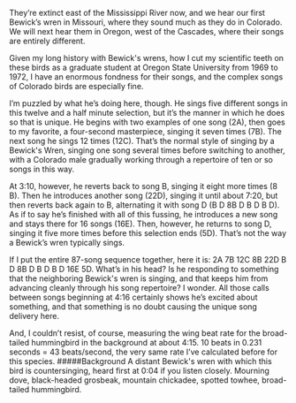They’re extinct east of the Mississippi River now, and we hear our first Bewick’s wren in Missouri, where they sound much as they do in Colorado. We will next hear them in Oregon, west of the Cascades, where their songs are entirely different. 

Given my long history with Bewick's wrens, how I cut my scientific teeth on these birds as a graduate student at Oregon State University from 1969 to 1972, I have an enormous fondness for their songs, and the complex songs of Colorado birds are especially fine. 

I’m puzzled by what he’s doing here, though. He sings five different songs in this twelve and a half minute selection, but it’s the manner in which he does so that is unique. He begins with two examples of one song (2A), then goes to my favorite, a four-second masterpiece, singing it seven times (7B). The next song he sings 12 times (12C). That’s the normal style of singing by a Bewick's Wren, singing one song several times before switching to another, with a Colorado male gradually working through a repertoire of ten or so songs in this way. 

At 3:10, however, he reverts back to song B, singing it eight more times (8 B). Then he introduces another song (22D), singing it until about 7:20, but then reverts back again to B, alternating it with song D (B D 8B D B D B D). As if to say he’s finished with all of this fussing, he introduces a new song and stays there for 16 songs (16E). Then, however, he returns to song D, singing it five more times before this selection ends (5D). That’s not the way a Bewick’s wren typically sings. 

If I put the entire 87-song sequence together, here it is: 2A 7B 12C 8B 22D B D 8B D B D B D 16E 5D. What’s in his head? Is he responding to something that the neighboring Bewick's wren is singing, and that keeps him from advancing cleanly through his song repertoire? I wonder. All those calls between songs beginning at 4:16 certainly shows he’s excited about something, and that something is no doubt causing the unique song delivery here. 

And, I couldn’t resist, of course, measuring the wing beat rate for the broad-tailed hummingbird in the background at about 4:15. 10 beats in 0.231 seconds = 43 beats/second, the very same rate I’ve calculated before for this species. 
#####Background
A distant Bewick's wren with which this bird is countersinging, heard first at 0:04 if you listen closely. Mourning dove, black-headed grosbeak, mountain chickadee, spotted towhee, broad-tailed hummingbird.
